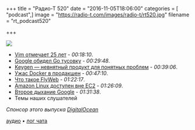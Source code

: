 +++
title = "Радио-Т 520"
date = "2016-11-05T18:06:00"
categories = [ "podcast",]
image = "https://radio-t.com/images/radio-t/rt520.jpg"
filename = "rt_podcast520"

+++

![](https://radio-t.com/images/radio-t/rt520.jpg)

- [Vim отмечает 25 лет](https://opensource.com/life/16/11/happy-birthday-vim-25) - *00:18:10*.
- [Google обидел Go тусовку](https://hackernoon.com/gos-alias-proposal-and-all-my-concerns-of-google-controlling-go-a39f6c6046aa?gi=6b6d3f10700d) - *00:29:48*.
- [Keygen — невнятный продукт для понятных проблем](https://keygen.sh/) - *00:39:06*.
- [Ужас Docker в прoдaкшен](https://thehftguy.wordpress.com/2016/11/01/docker-in-production-an-history-of-failure/) - *00:47:10*.
- [Что такое FlyWeb](https://flyweb.github.io/posts/2016/11/01/introducing-flyweb.html) - *01:22:17*.
- [Amazon Linux доступен вне EC2](http://www.theregister.co.uk/2016/11/03/now_you_can_run_the_same_linux_as_aws_at_home/) - *01:26:09*.
- [Второе дыхание Google](https://techcrunch.com/2016/10/26/googles-dart-programming-language-returns-to-the-spotlight/) - *01:31:38*.
- Темы наших слушателей

_Спонсор этого выпуска [DigitalOcean](https://do.co/radiot)_

[аудио](https://cdn.radio-t.com/rt_podcast520.mp3) • [лог чата](http://chat.radio-t.com/logs/radio-t-520.html)
<audio src="https://cdn.radio-t.com/rt_podcast520.mp3" preload="none"></audio>
